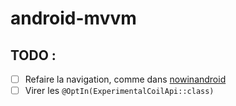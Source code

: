 # android-mvvm

## TODO :
- [ ] Refaire la navigation, comme dans [nowinandroid](https://github.com/android/nowinandroid/blob/da8f32a2ea1a981b6bc0820f137fa73c5120a27a/feature/bookmarks/src/main/kotlin/com/google/samples/apps/nowinandroid/feature/bookmarks/navigation/BookmarksNavigation.kt#L35)
- [ ] Virer les `@OptIn(ExperimentalCoilApi::class)`